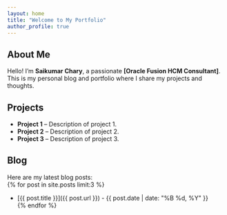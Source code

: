 ```yaml
---
layout: home
title: "Welcome to My Portfolio"
author_profile: true
---
```


## About Me  
Hello! I’m **Saikumar Chary**, a passionate **[Oracle Fusion HCM Consultant]**.  
This is my personal blog and portfolio where I share my projects and thoughts.

## Projects  
- **Project 1** – Description of project 1.  
- **Project 2** – Description of project 2.  
- **Project 3** – Description of project 3.  

## Blog  
Here are my latest blog posts:  
{% for post in site.posts limit:3 %}  
- [{{ post.title }}]({{ post.url }}) - {{ post.date | date: "%B %d, %Y" }}  
{% endfor %}
